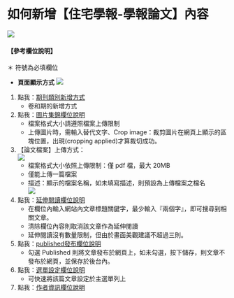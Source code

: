 # 如何新增【住宅學報-學報論文】內容

![](/_image/manage/content-create-journal.png)


#### 【參考欄位說明】
＊ 符號為必填欄位  
- **頁面顯示方式**
![](/_image/manage/content-create-journal-date.png)
1. 點我：[期刊類別新增方式](3-1-b-manage-create-issue_number.md)  
    - 卷和期的新增方式
2. 點我：[圖片集錦欄位說明](3-1-1-manage-create-field?id=_4-圖片集錦：)  
    - 檔案格式大小請遵照檔案上傳限制  
    - 上傳圖片時，需輸入替代文字、Crop image：裁剪圖片在網頁上顯示的區塊位置，出現(cropping applied)才算裁切成功。  
3. 【論文檔案】上傳方式：  
    ![](/_image/manage/content-create-journal-node.png)
    - 檔案格式大小依照上傳限制：僅 pdf 檔，最大 20MB   
    - 僅能上傳一篇檔案 
    - 描述：顯示的檔案名稱，如未填寫描述，則預設為上傳檔案之檔名  
    ![](/_image/manage/content-create-journal-nodetitle.png)
4. 點我：[延伸閱讀欄位說明](3-1-1-manage-create-field?id=_6-延伸閱讀：提供瀏覽者更多相關資訊)
    - 在欄位內輸入網站內文章標題關鍵字，最少輸入『兩個字』，即可搜尋到相關文章。  
    - 清除欄位內容則取消該文章作為延伸閱讀   
    - 延伸閱讀沒有數量限制，但由於畫面美觀建議不超過三則。 
5. 點我：[published發布欄位說明](3-1-1-manage-create-field?id=_7-published：)
    - 勾選 Published 則將文章發布於網頁上，如未勾選，按下儲存，則文章不發布於網頁，並保存於後台內。
6. 點我：[選單設定欄位說明](3-1-1-manage-create-field?id=_2-選單設定：此欄位設定可快速將該文章連結至主選單列內)
    - 可快速將該篇文章設定於主選單列上
7. 點我：[作者資訊欄位說明](3-1-1-manage-create-field?id=_3-作者資訊：可修改文章發布日期)

